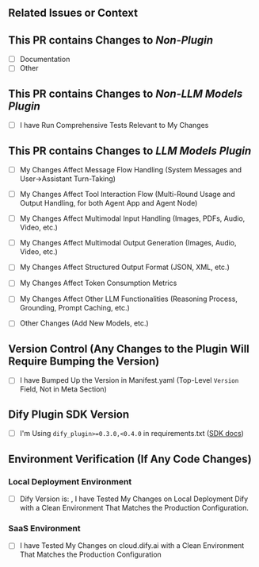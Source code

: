 ## Related Issues or Context
<!--
⚠️ NOTE: This repository is for Dify Official Plugins only. 
For community contributions, please submit to https://github.com/langgenius/dify-plugins instead.

- Link Related Issues if Applicable: #issue_number
- Or Provide Context about Why this Change is Needed
-->

## This PR contains Changes to *Non-Plugin* 
<!-- Put an `x` in all the boxes that apply by replacing [ ] with [x] 
For example:
- [x] Documentation -->

- [ ] Documentation
- [ ] Other

## This PR contains Changes to *Non-LLM Models Plugin*
- [ ] I have Run Comprehensive Tests Relevant to My Changes
<!-- 📷 Include Screenshots/Videos Demonstrating the Fix, New Feature, or the Behavior Before/After Breaking Changes. -->

## This PR contains Changes to *LLM Models Plugin*

<!-- LLM Models Test Example: -->
<!-- https://github.com/langgenius/dify-official-plugins/blob/main/.assets/test-examples/llm-plugin-tests/llm_test_example.md -->

- [ ] My Changes Affect Message Flow Handling (System Messages and User→Assistant Turn-Taking)
<!-- 📷 Include Screenshots/Videos Demonstrating the Fix, New Feature, or the Behavior Before/After Breaking Changes. -->

- [ ] My Changes Affect Tool Interaction Flow (Multi-Round Usage and Output Handling, for both Agent App and Agent Node)
<!-- 📷 Include Screenshots/Videos Demonstrating the Fix, New Feature, or the Behavior Before/After Breaking Changes. -->

- [ ] My Changes Affect Multimodal Input Handling (Images, PDFs, Audio, Video, etc.)
<!-- 📷 Include Screenshots/Videos Demonstrating the Fix, New Feature, or the Behavior Before/After Breaking Changes. -->

- [ ] My Changes Affect Multimodal Output Generation (Images, Audio, Video, etc.)
<!-- 📷 Include Screenshots/Videos Demonstrating the Fix, New Feature, or the Behavior Before/After Breaking Changes. -->

- [ ] My Changes Affect Structured Output Format (JSON, XML, etc.)
<!-- 📷 Include Screenshots/Videos Demonstrating the Fix, New Feature, or the Behavior Before/After Breaking Changes. -->

- [ ] My Changes Affect Token Consumption Metrics
<!-- 📷 Include Screenshots/Videos Demonstrating the Fix, New Feature, or the Behavior Before/After Breaking Changes. -->

- [ ] My Changes Affect Other LLM Functionalities (Reasoning Process, Grounding, Prompt Caching, etc.)
<!-- 📷 Include Screenshots/Videos Demonstrating the Fix, New Feature, or the Behavior Before/After Breaking Changes. -->

- [ ] Other Changes (Add New Models, etc.)
<!-- 📷 Include Screenshots/Videos Demonstrating the Fix, New Feature, or the Behavior Before/After Breaking Changes. -->

## Version Control (Any Changes to the Plugin Will Require Bumping the Version)
- [ ] I have Bumped Up the Version in Manifest.yaml (Top-Level `Version` Field, Not in Meta Section)
<!--
⚠️ NOTE: Version Format: MAJOR.MINOR.PATCH
- MAJOR (0.x.x): Reserved for Significant architectural changes or incompatible API modifications
- MINOR (x.0.x): For New feature additions while maintaining backward compatibility
- PATCH (x.x.0): For Backward-compatible bug fixes and minor improvements
- Note: Each Version Component (MAJOR, MINOR, PATCH) Can Be 2 Digits, e.g., 10.11.22
-->

## Dify Plugin SDK Version
- [ ] I'm Using `dify_plugin>=0.3.0,<0.4.0` in requirements.txt ([SDK docs](https://github.com/langgenius/dify-plugin-sdks/blob/main/python/README.md))

## Environment Verification (If Any Code Changes)
<!-- 
⚠️ NOTE: At Least One Environment Must Be Tested. 
-->

### Local Deployment Environment
- [ ] Dify Version is: <!-- Specify Your Version (e.g., 1.2.0) -->, I have Tested My Changes on Local Deployment Dify with a Clean Environment That Matches the Production Configuration. 
<!--
- Python Virtual Env Matching Manifest.yaml & requirements.txt
- No Breaking Changes in Dify That May Affect the Testing Result
-->

### SaaS Environment
- [ ] I have Tested My Changes on cloud.dify.ai with a Clean Environment That Matches the Production Configuration
<!--
- Python Virtual Env Matching Manifest.yaml & requirements.txt
-->
